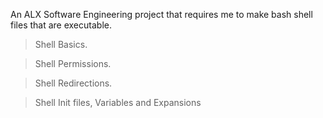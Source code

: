 An ALX Software Engineering project that requires me to make bash shell files that are executable.

> Shell Basics.

> Shell Permissions.

> Shell Redirections.

> Shell Init files, Variables and Expansions

